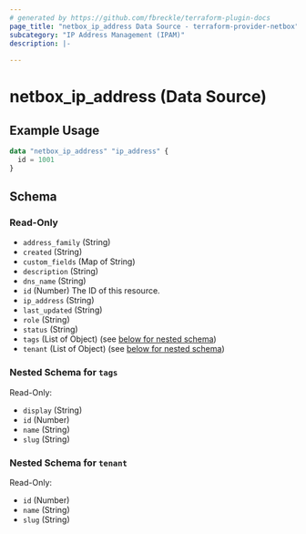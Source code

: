 ```yaml
---
# generated by https://github.com/fbreckle/terraform-plugin-docs
page_title: "netbox_ip_address Data Source - terraform-provider-netbox"
subcategory: "IP Address Management (IPAM)"
description: |-
  
---
```


# netbox_ip_address (Data Source)



## Example Usage

```terraform
data "netbox_ip_address" "ip_address" {
  id = 1001
}
```

<!-- schema generated by tfplugindocs -->
## Schema

### Read-Only

- `address_family` (String)
- `created` (String)
- `custom_fields` (Map of String)
- `description` (String)
- `dns_name` (String)
- `id` (Number) The ID of this resource.
- `ip_address` (String)
- `last_updated` (String)
- `role` (String)
- `status` (String)
- `tags` (List of Object) (see [below for nested schema](#nestedatt--tags))
- `tenant` (List of Object) (see [below for nested schema](#nestedatt--tenant))

<a id="nestedatt--tags"></a>
### Nested Schema for `tags`

Read-Only:

- `display` (String)
- `id` (Number)
- `name` (String)
- `slug` (String)


<a id="nestedatt--tenant"></a>
### Nested Schema for `tenant`

Read-Only:

- `id` (Number)
- `name` (String)
- `slug` (String)


